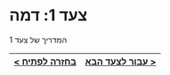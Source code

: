 # צעד 1: דמה

המדריך של צעד 1

[{]: <helper> (navStep)

| [< בחזרה לפתיח](../../../README.md) | [עבור לצעד הבא >](step2.md) |
|:--------------------------------|--------------------------------:|

[}]: #